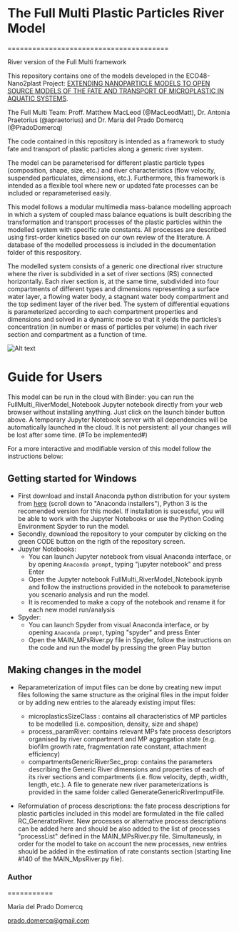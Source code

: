# The Full Multi Plastic Particles River Model
=======================================

River version of the Full Multi framework

This repository contains one of the models developed in the ECO48-Nano2plast Project: [EXTENDING NANOPARTICLE MODELS TO OPEN SOURCE MODELS OF THE FATE AND TRANSPORT OF MICROPLASTIC IN AQUATIC SYSTEMS](https://bit.ly/35WxEPF).

The Full Multi Team: Proff. Matthew MacLeod (@MacLeodMatt), Dr. Antonia Praetorius (@apraetorius) and Dr. Maria del Prado Domercq (@PradoDomercq)

The code contained in this repository is intended as a framework to study fate and transport of plastic particles along a generic river system.

The model can be parameterised for different plastic particle types (composition, shape, size, etc.) and river characteristics (flow velocity, suspended particulates, dimensions, etc.). Furthermore, this framework is intended as a flexible tool where new or updated fate processes can be included or reparameterised easily. 

This model follows a modular multimedia mass-balance modelling approach in which a system of coupled mass balance equations is built describing the transformation and transport processes of the plastic particles within the modelled system with specific rate constants. All processes are described using first-order kinetics based on our own review of the literature. A database of the modelled processess is included in the documentation folder of this respository.

The modelled system consists of a generic one directional river structure where the river is subdivided in a set of river sections (RS) connected horizontally. Each river section is, at the same time, subdivided into four compartments of different types and dimensions representing a surface water layer, a flowing water body, a stagnant water body compartment and the top sediment layer of the river bed. The system of differential equations is parameterized according to each compartment properties and dimensions and solved in a dynamic mode so that it yields the particles’s concentration (in number or mass of particles per volume) in each river section and compartment as a function of time.


![Alt text](https://github.com/PradoDomercq/Nano2Plast_RiverModel/blob/main/FigureGenericRiver.png "Generic River")


# Guide for Users

This model can be run in the cloud with Binder: you can run the FullMulti_RiverModel_Notebook Jupyter notebook directly from your web browser without installing anything. Just click on the launch binder button above. A temporary Jupyter Notebook server with all dependencies will be automatically launched in the cloud. It is not persistent: all your changes will be lost after some time. (#To be implemented#)

For a more interactive and modifiable version of this model follow the instructions below:

## Getting started for Windows

- First download and install Anaconda python distribution for your system from [here](https://www.anaconda.com/products/individual#windows) (scroll down to "Anaconda installers"), Python 3 is the recomended version for this model. If installation is sucessful, you will be able to work with the Jupyter Notebooks or use the Python Coding Environment Spyder to run the model. 
- Secondly, download the repository to your computer by clicking on the green CODE button on the rigth of the repository screen.
- Jupyter Notebooks: 
  - You can launch Jupyter notebook from visual Anaconda interface, or by opening `Anaconda prompt`, typing "jupyter notebook" and press Enter
  - Open the Jupyter notebook FullMulti_RiverModel_Notebook.ipynb and follow the instructions provided in the notebook to parameterise you scenario analysis and run the model.
  - It is recomended to make a copy of the notebook and rename it for each new model run/analysis
- Spyder:
  - You can launch Spyder from visual Anaconda interface, or by opening `Anaconda prompt`, typing "spyder" and press Enter
  - Open the MAIN_MPsRiver.py file in Spyder, follow the instructions on the code and run the model by pressing the green Play button

## Making changes in the model
- Reparameterization of imput files can be done by creating new imput files following the same structure as the original files in the imput folder or by adding new entries to the alaready existing imput files:

  - microplasticsSizeClass : contains all characteristics of MP particles to be modelled (i.e. composition, density, size and shape)
  - process_paramRiver: contains relevant MPs fate process descriptors organised by river compartment and MP aggregation state (e.g. biofilm growth rate, fragmentation rate constant, attachment efficiency)
  - compartmentsGenericRiverSec_prop: contains the parameters describing the Generic River dimensions and properties of each of its river sections and compartments (i.e. flow velocity, depth, width, length, etc.). A file to generate new river parameterizations is provided in the same folder called GenerateGenericRiverImputFile.
  
- Reformulation of process descriptions: the fate process descriptions for plastic particles included in this model are formulated in the file called RC_GeneratorRiver. New processes or alternative process descriptions can be added here and should be also added to the list of processes "processList" defined in the MAIN_MPsRiver.py file. Simultaneusly, in order for the model to take on account the new processes, new entries should be added in the estimation of rate constants section (starting line #140 of the MAIN_MpsRiver.py file).

### Author
===========

Maria del Prado Domercq

prado.domercq@gmail.com
